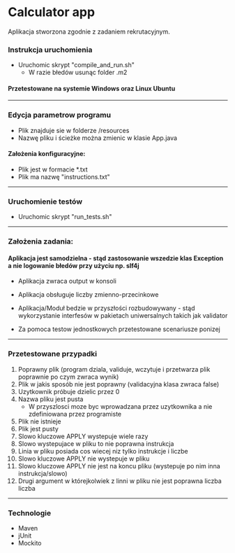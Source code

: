 # Calculator app


Aplikacja stworzona zgodnie z zadaniem rekrutacyjnym.

### Instrukcja uruchomienia
*   Uruchomic skrypt "compile_and_run.sh"
    * W razie błedów usunąc folder .m2 
#### Przetestowane na systemie Windows oraz Linux Ubuntu

-----------------------

### Edycja parametrow programu
*   Plik znajduje sie w folderze /resources
*   Nazwę pliku i ścieżke można zmienic w klasie App.java

#### Założenia konfiguracyjne:
*   Plik jest w formacie *.txt
*   Plik ma nazwę "instructions.txt"
    
-----------------------
### Uruchomienie testów
*   Uruchomic skrypt "run_tests.sh"

-----------------------
### Założenia zadania:

#### Aplikacja jest samodzielna - stąd zastosowanie wszedzie klas Exception a nie logowanie błedów przy użyciu np. slf4j

*   Aplikacja zwraca output w konsoli  
 
*   Aplikacja obsługuje liczby zmienno-przecinkowe

*   Aplikacja/Moduł bedzie w przyszłości rozbudowywany - stąd wykorzystanie interfesów w pakietach uniwersalnych takich jak validator

*   Za pomoca testow jednostkowych przetestowane scenariusze ponizej 

-----------------------
### Przetestowane przypadki
1) Poprawny plik (program dziala, validuje, wczytuje i przetwarza plik poprawnie po czym zwraca wynik) 
2) Plik w jakis sposób nie jest poprawny (validacyjna klasa zwraca false)
3) Uzytkownik próbuje dzielic przez 0
4) Nazwa pliku jest pusta 
    *   W przyszlosci moze byc wprowadzana przez uzytkownika a nie zdefiniowana przez programiste
5) Plik nie istnieje
6) Plik jest pusty
7) Slowo kluczowe APPLY wystepuje wiele razy
8) Slowo wystepujace w pliku to nie poprawna instrukcja
9) Linia w pliku posiada cos wiecej niz tylko instrukcje i liczbe
10) Slowo kluczowe APPLY nie wystepuje w pliku
11) Slowo kluczowe APPLY nie jest na koncu pliku (wystepuje po nim inna instrukcja/slowo)
12) Drugi argument w którejkolwiek z linni w pliku nie jest poprawna liczba liczba


-----------------------
### Technologie

*  Maven
*  jUnit
*  Mockito








